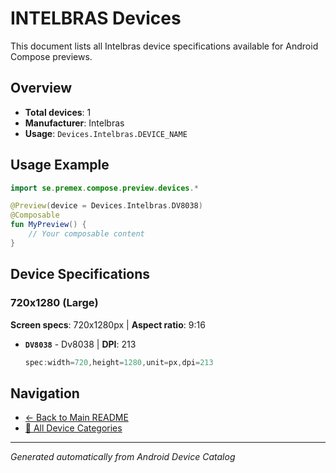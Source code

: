 # INTELBRAS Devices

This document lists all Intelbras device specifications available for Android Compose previews.

## Overview

- **Total devices**: 1
- **Manufacturer**: Intelbras
- **Usage**: `Devices.Intelbras.DEVICE_NAME`

## Usage Example

```kotlin
import se.premex.compose.preview.devices.*

@Preview(device = Devices.Intelbras.DV8038)
@Composable
fun MyPreview() {
    // Your composable content
}
```

## Device Specifications

### 720x1280 (Large)

**Screen specs**: 720x1280px | **Aspect ratio**: 9:16

- **`DV8038`** - Dv8038 | **DPI**: 213
  ```kotlin
  spec:width=720,height=1280,unit=px,dpi=213
  ```

## Navigation

- [← Back to Main README](../../README.md)
- [📱 All Device Categories](../README.md)

---
*Generated automatically from Android Device Catalog*
